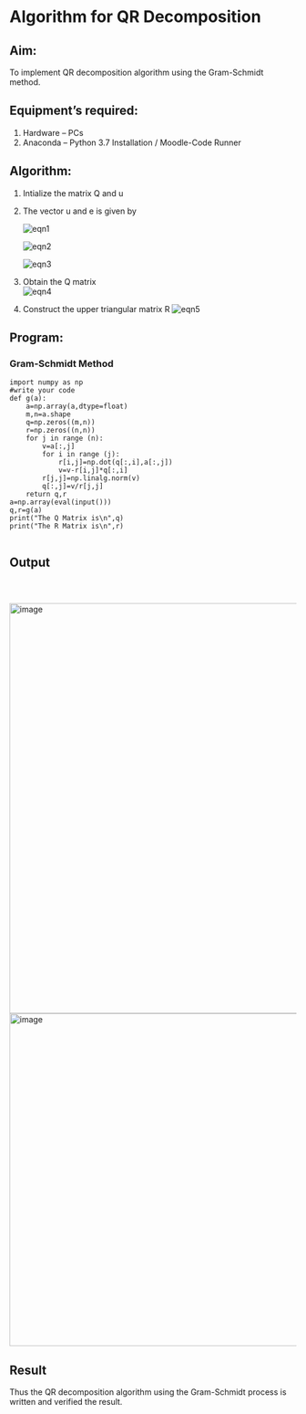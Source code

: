 # Algorithm for QR Decomposition
## Aim:
To implement QR decomposition algorithm using the Gram-Schmidt method.
## Equipment’s required:
1.	Hardware – PCs
2.	Anaconda – Python 3.7 Installation / Moodle-Code Runner
## Algorithm:
1.	Intialize the matrix Q and u
2.	The vector u and e is given by

    ![eqn1](./ex4.jpg)

    ![eqn2](./ex6.jpg)

    ![eqn3](./ex3.jpg)

3.	Obtain the Q matrix   
    ![eqn4](./ex1.jpg)
4.	Construct the upper triangular matrix R
    ![eqn5](./ex2.jpg)



## Program:
### Gram-Schmidt Method
```
import numpy as np
#write your code 
def g(a):
    a=np.array(a,dtype=float)
    m,n=a.shape
    q=np.zeros((m,n))
    r=np.zeros((n,n))
    for j in range (n):
        v=a[:,j]
        for i in range (j):
            r[i,j]=np.dot(q[:,i],a[:,j])
            v=v-r[i,j]*q[:,i]
        r[j,j]=np.linalg.norm(v)
        q[:,j]=v/r[j,j]
    return q,r
a=np.array(eval(input()))
q,r=g(a)
print("The Q Matrix is\n",q)
print("The R Matrix is\n",r)


```

## Output
```



```
<img width="1303" height="719" alt="image" src="https://github.com/user-attachments/assets/e8b96dd1-8d74-46e0-8c0f-442f87b1eb3f" />

<img width="520" height="583" alt="image" src="https://github.com/user-attachments/assets/9e2f849e-dc39-4389-8f88-123eb87e47cc" />

## Result
Thus the QR decomposition algorithm using the Gram-Schmidt process is written and verified the result.
